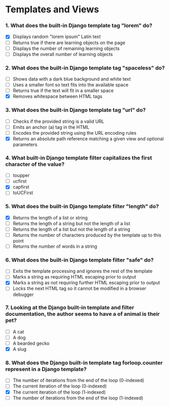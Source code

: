 # Templates and Views

### 1. What does the built-in Django template tag "lorem" do?

- [x] Displays random "lorem ipsum" Latin text
- [ ] Returns true if there are learning objects on the page
- [ ] Displays the number of remaining learning objects
- [ ] Displays the overall number of learning objects

### 2. What does the built-in Django template tag "spaceless" do?

- [ ] Shows data with a dark blue background and white text
- [ ] Uses a smaller font so text fits into the available space
- [ ] Returns true if the text will fit in a smaller space
- [x] Removes whitespace between HTML tags

### 3. What does the built-in Django template tag "url" do?

- [ ] Checks if the provided string is a valid URL
- [ ] Emits an anchor (a) tag in the HTML
- [ ] Encodes the provided string using the URL encoding rules
- [x] Returns an absolute path reference matching a given view and optional parameters

### 4. What built-in Django template filter capitalizes the first character of the value?

- [ ] toupper
- [ ] ucfirst
- [x] capfirst
- [ ] toUCFirst

### 5. What does the built-in Django template filter "length" do?

- [x] Returns the length of a list or string
- [ ] Returns the length of a string but not the length of a list
- [ ] Returns the length of a list but not the length of a string
- [ ] Returns the number of characters produced by the template up to this point
- [ ] Returns the number of words in a string

### 6. What does the built-in Django template filter "safe" do?

- [ ] Exits the template processing and ignores the rest of the template
- [ ] Marks a string as requiring HTML escaping prior to output
- [x] Marks a string as not requiring further HTML escaping prior to output
- [ ] Locks the next HTML tag so it cannot be modified in a browser debugger

### 7. Looking at the Django built-in template and filter documentation, the author seems to have a of animal is their pet?

- [ ] A cat
- [ ] A dog
- [ ] A bearded gecko
- [x] A slug

### 8. What does the Django built-in template tag forloop.counter represent in a Django template?

- [ ] The number of iterations from the end of the loop (0-indexed)
- [ ] The current iteration of the loop (0-indexed)
- [x] The current iteration of the loop (1-indexed)
- [ ] The number of iterations from the end of the loop (1-indexed)
